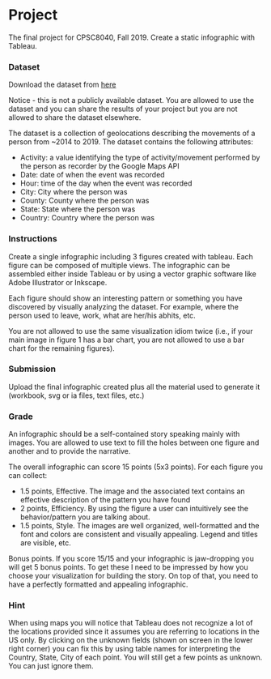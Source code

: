 # Project

The final project for CPSC8040, Fall 2019. Create a static infographic with Tableau.

### Dataset

Download the dataset from [here](https://drive.google.com/file/d/11rAN5xuxRywaR9PoEP1hXf8Xl0cWoF1s/view?usp=sharing)

Notice - this is not a publicly available dataset. You are allowed to use the dataset and you can share the results of your project but you are not allowed to share the dataset elsewhere.

The dataset is a collection of geolocations describing the movements of a person from ~2014 to 2019. The dataset contains the following attributes:
- Activity: a value identifying the type of activity/movement performed by the person as recorder by the Google Maps API
- Date: date of when the event was recorded
- Hour: time of the day when the event was recorded
- City: City where the person was
- County: County where the person was
- State: State where the person was
- Country: Country where the person was


### Instructions

Create a single infographic including 3 figures created with tableau. Each figure can be composed of multiple views. The infographic can be assembled either inside Tableau or by using a vector graphic software like Adobe Illustrator or Inkscape.

Each figure should show an interesting pattern or something you have discovered by visually analyzing the dataset. For example, where the person used to leave, work, what are her/his abhits, etc.

You are not allowed to use the same visualization idiom twice (i.e., if your main image in figure 1 has a bar chart, you are not allowed to use a bar chart for the remaining figures).


### Submission

Upload the final infographic created plus all the material used to generate it (workbook, svg or ia files, text files, etc.)


### Grade

An infographic should be a self-contained story speaking mainly with images. You are allowed to use text to fill the holes between one figure and another and to provide the narrative.

The overall infographic can score 15 points (5x3 points).
For each figure you can collect:
- 1.5 points, Effective. The image and the associated text contains an effective description of the pattern you have found
- 2 points, Efficiency. By using the figure a user can intuitively see the behavior/pattern you are talking about.
- 1.5 points, Style. The images are well organized, well-formatted and the font and colors are consistent and visually appealing. Legend and titles are visible, etc.

Bonus points.
If you score 15/15 and your infographic is jaw-dropping you will get 5 bonus points. To get these I need to be impressed by how you choose your visualization for building the story. On top of that, you need to have a perfectly formatted and appealing infographic.

### Hint

When using maps you will notice that Tableau does not recognize a lot of the locations provided since it assumes you are referring to locations in the US only. By clicking on the unknown fields (shown on screen in the lower right corner) you can fix this by using table names for interpreting the Country, State, City of each point. You will still get a few points as unknown. You can just ignore them.



